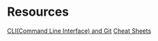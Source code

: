 # Resources

[CLI(Command Line Interface) and Git](https://github.com/muskrats-2017/Resources/blob/master/docs/cli-and-git.md)
[Cheat Sheets](https://github.com/muskrats-2017/Resources/blob/master/docs/cheat-sheets.md)
